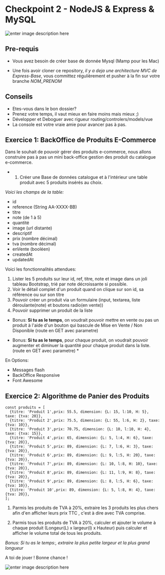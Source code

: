 
# Checkpoint 2 - NodeJS & Express & MySQL

![enter image description here](https://cdn-images-1.medium.com/max/365/1*d2zLEjERsrs1Rzk_95QU9A.png)


## Pre-requis

 - Vous avez besoin de créer base de donnée Mysql (Mamp pour les Mac)

  - Une fois avoir cloner ce repository, *il y a deja une architecture MVC de Express-Base*, vous committez régulièrement et pusher à la fin sur votre branche *NOM_PRENOM*

 
## Conseils

- Etes-vous dans le bon dossier?
- Prenez votre temps, il vaut mieux en faire moins mais mieux ;)
- Développer et Deboguer avec rigueur  routing/controlers/models/vue
- La console est votre vraie amie pour avancer pas à pas.



## Exercice 1: BackOffice de Produits E-Commerce

Dans le souhait de pouvoir gérer des produits e-commerce, nous allons construire pas à pas un mini back-office gestion des produit du catalogue e-commerce.

* 1. Créer une Base de données catalogue et à l'intérieur une table produit avec 5 produits insérés au choix.


*Voici les champs de la table:*

* id
* reference (String AA-XXXX-BB)
* titre
* note (de 1 à 5)
* quantité
* image (url distante)
* descriptif
* prix  (nombre décimal)
* tva (nombre décimal)
* enVente (booléen)
* createdAt
* updatedAt


Voici les fonctionnalités attendues:

1. Lister les 5 produits sur leur id, ref, titre, note et image dans un joli tableau Bootstrap, trié par note décroissante si possible.
2. Voir le détail complet d'un produit quand on clique sur son id, sa référence ou sur son titre 
3. Pouvoir créer un produit via un formulaire (input, textarea, liste déroulante(note) et boutons radio(en vente))
4. Pouvoir supprimer un produit de la liste


* Bonus: **Si tu as le temps**, on voudrait pouvoir mettre en vente ou pas un produit à l'aide d'un bouton qui bascule de Mise en Vente / Non Disponible (route en GET avec parametre)

* Bonus: **Si tu as le temps**, pour chaque produit, on voudrait pouvoir augmenter et diminuer la quantité  pour chaque produit dans la liste.  (route en GET avec parametre) *


En Options:
- Messages flash
- BackOffice Responsive
- Font Awesome



## Exercice 2: Algorithme de Panier des Produits

```
const produits = [
  {titre: 'Produit 1',prix: 55.5, dimension: {L: 15, l:10, H: 5}, taxe: {tva: 20}},
  {titre: 'Produit 2',prix: 75.5, dimension: {L: 55, l:6, H: 2}, taxe: {tva: 10}},
  {titre: 'Produit 3',prix: 70.75, dimension: {L: 10, l:10, H: 4}, taxe: {tva: 15}},
  {titre: 'Produit 4',prix: 65, dimension: {L: 5, l:4, H: 6}, taxe: {tva: 20}},
  {titre: 'Produit 5',prix: 89, dimension: {L: 7, l:6, H: 3}, taxe: {tva: 20}},
  {titre: 'Produit 6',prix: 89, dimension: {L: 9, l:5, H: 20}, taxe: {tva: 20}},
  {titre: 'Produit 7',prix: 89, dimension: {L: 10, l:8, H: 10}, taxe: {tva: 20}},
  {titre: 'Produit 8',prix: 89, dimension: {L: 11, l:9, H: 8}, taxe: {tva: 20}},
  {titre: 'Produit 9',prix: 89, dimension: {L: 8, l:5, H: 6}, taxe: {tva: 10}},
  {titre: 'Produit 10',prix: 89, dimension: {L: 5, l:8, H: 4}, taxe: {tva: 20}},
];
```

1. Parmis les produits de TVA à 20%, extraire les 3 produits les plus chers afin d'en afficher leurs prix TTC , c'est à dire avec TVA comprise.


 2. Parmis tous les produits de TVA à 20%, calculer et ajouter le volume à chaque produit (Longeur(L) x largeur(l) x Hauteur) puis calculer et afficher le volume total de tous les produits.
 

*Bonus: Si tu as le temps:, extraire la plus petite largeur et la plus grand longueur*




A toi de jouer ! Bonne chance !

![enter image description here](https://media.giphy.com/media/l41m2M6Gwq2ogoyju/giphy.gif)